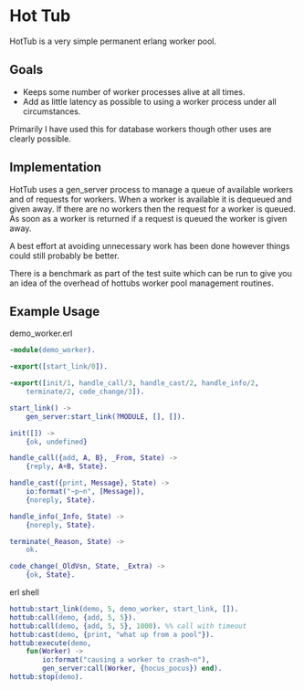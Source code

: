 Hot Tub
=======

HotTub is a very simple permanent erlang worker pool.

Goals
-----

* Keeps some number of worker processes alive at all times.
* Add as little latency as possible to using a worker process under all
  circumstances.

Primarily I have used this for database workers though other uses are clearly
possible.


Implementation
---------------

HotTub uses a gen_server process to manage a queue of available workers and
of requests for workers. When a worker is available it is dequeued and
given away. If there are no workers then the request for a worker is queued.
As soon as a worker is returned if a request is queued the worker is given away.

A best effort at avoiding unnecessary work has been done however things could
still probably be better.

There is a benchmark as part of the test suite which can be run to give you an
idea of the overhead of hottubs worker pool management routines.


Example Usage
-------------

demo_worker.erl

``` erlang
-module(demo_worker).

-export([start_link/0]).

-export([init/1, handle_call/3, handle_cast/2, handle_info/2,
    terminate/2, code_change/3]).

start_link() ->
    gen_server:start_link(?MODULE, [], []).

init([]) ->
    {ok, undefined}

handle_call({add, A, B}, _From, State) ->
    {reply, A+B, State}.

handle_cast({print, Message}, State) ->
    io:format("~p~n", [Message]),
    {noreply, State}.

handle_info(_Info, State) ->
    {noreply, State}.

terminate(_Reason, State) ->
    ok.

code_change(_OldVsn, State, _Extra) ->
    {ok, State}.
```

erl shell

``` erlang
hottub:start_link(demo, 5, demo_worker, start_link, []).
hottub:call(demo, {add, 5, 5}).
hottub:call(demo, {add, 5, 5}, 1000). %% call with timeout
hottub:cast(demo, {print, "what up from a pool"}).
hottub:execute(demo, 
    fun(Worker) -> 
        io:format("causing a worker to crash~n"),
        gen_server:call(Worker, {hocus_pocus}) end).
hottub:stop(demo).
```
